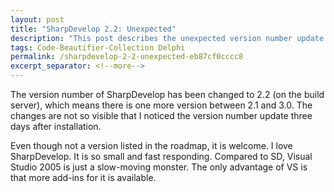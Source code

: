 ```yaml
---
layout: post
title: "SharpDevelop 2.2: Unexpected"
description: "This post describes the unexpected version number update of SharpDevelop."
tags: Code-Beautifier-Collection Delphi
permalink: /sharpdevelop-2-2-unexpected-eb87cf0cccc8
excerpt_separator: <!--more-->
---
```


The version number of SharpDevelop has been changed to 2.2 (on the build server), which means there is one more version between 2.1 and 3.0. The changes are not so visible that I noticed the version number update three days after installation.

Even though not a version listed in the roadmap, it is welcome. I love SharpDevelop. It is so small and fast responding. Compared to SD, Visual Studio 2005 is just a slow-moving monster. The only advantage of VS is that more add-ins for it is available.
<!--more-->